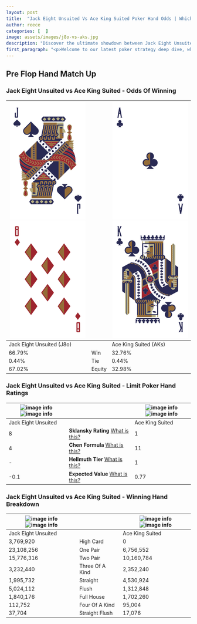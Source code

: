 ```yaml
---
layout: post
title:  "Jack Eight Unsuited Vs Ace King Suited Poker Hand Odds | Which Is The Better Hand In Poker? A Complete Guide"
author: reece
categories: [  ]
image: assets/images/j8o-vs-aks.jpg
description: "Discover the ultimate showdown between Jack Eight Unsuited and Ace King Suited in poker! Uncover the odds, strategies, and scenarios where one hand triumphs over the other. Get ready to up your poker game with this thrilling analysis."
first_paragraph: "<p>Welcome to our latest poker strategy deep dive, where we're pitting two distinct hands against each other in a high-stakes showdown: Jack Eight Unsuited vs Ace King Suited.</p><p>In the dynamic world of poker, every decision counts, and knowing which hand holds the upper hand is key to your success at the table.</p><p>In this article, we'll dissect these two hands, explore the scenarios where one dominates the other, and equip you with the knowledge to make strategic choices that can tip the odds in your favor.</p><p>Get ready to unravel the intriguing dynamics of these poker hands and elevate your game to new heights.</p>"
---
```




[comment]: # (sp0)

## Pre Flop Hand Match Up

<div class="table hand-ratings" markdown="1"> 



### Jack Eight Unsuited vs Ace King Suited - Odds Of Winning


    
| ![image info](assets/images/hand1/j.png) ![image info](assets/images/hand1/8o.png) |  | ![image info](assets/images/hand2/a.png) ![image info](assets/images/hand2/k.png) |
| -------- | -------- | -------- |
| Jack Eight Unsuited (J8o) |  | Ace King Suited (AKs) |
| 66.79% | Win | 32.76% |
| 0.44% | Tie | 0.44% |
| 67.02% | Equity | 32.98% |




[comment]: # (sp1)



### Jack Eight Unsuited vs Ace King Suited - Limit Poker Hand Ratings


    
| ![image info](https://www.riverpairs.com/assets/images/hand1/j.png) ![image info](https://www.riverpairs.com/assets/images/hand1/8o.png) |  | ![image info](https://www.riverpairs.com/assets/images/hand2/a.png) ![image info](https://www.riverpairs.com/assets/images/hand2/k.png) |
| -------- | -------- | -------- |
| Jack Eight Unsuited |  | Ace King Suited |
| 8 | **Sklansky Rating** [What is this?](/sklansky-rating-explained) | 1 |
| 4 | **Chen Formula** [What is this?](/chen-formula-explained) | 11 |
| - | **Hellmuth Tier** [What is this?](/Hellmuth-tier-explained) | 1 |
| -0.1 | **Expected Value** [What is this?](/expected-value-explained) | 0.77 |




[comment]: # (sp2)



### Jack Eight Unsuited vs Ace King Suited - Winning Hand Breakdown


    
| ![image info](https://www.riverpairs.com/assets/images/hand1/j.png) ![image info](https://www.riverpairs.com/assets/images/hand1/8o.png) |  | ![image info](https://www.riverpairs.com/assets/images/hand2/a.png) ![image info](https://www.riverpairs.com/assets/images/hand2/k.png) |
| -------- | -------- | -------- |
| Jack Eight Unsuited |  | Ace King Suited |
| 3,769,920 | High Card | 0 |
| 23,108,256 | One Pair | 6,756,552 |
| 15,776,316 | Two Pair | 10,160,784 |
| 3,232,440 | Three Of A Kind | 2,352,240 |
| 1,995,732 | Straight | 4,530,924 |
| 5,024,112 | Flush | 1,312,848 |
| 1,840,176 | Full House | 1,702,260 |
| 112,752 | Four Of A Kind | 95,004 |
| 37,704 | Straight Flush | 17,076 |




[comment]: # (sp3)



</div>

[comment]: # (sp4)



[comment]: # (sp5)

